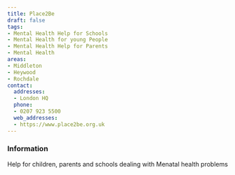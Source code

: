 ```yaml
---
title: Place2Be
draft: false
tags:
- Mental Health Help for Schools
- Mental Health for young People
- Mental Health Help for Parents
- Mental Health
areas:
- Middleton
- Heywood
- Rochdale
contact:
  addresses:
  - London HQ
  phone:
  - 0207 923 5500
  web_addresses:
  - https://www.place2be.org.uk
---
```


### Information
Help for children, parents and schools dealing with
Menatal health problems
